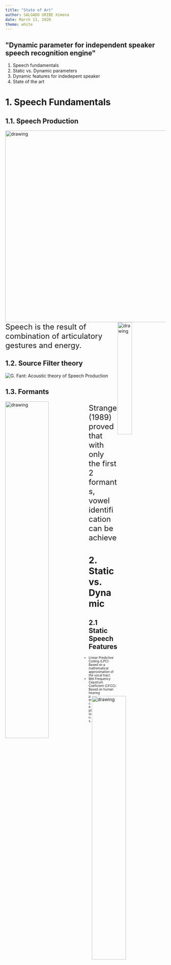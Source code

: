 ```yaml
---
title: "State of Art"
author: SALGADO URIBE Ximena
date: March 13, 2020
theme: white
---
```

<!--
<script type=	"text/javascript" src="https://cdnjs.cloudflare.com/ajax/libs/mathjax/2.7.4/MathJax.js">

var url = 'https://' + 'cdn.rawgit.com/' + 'anumat/IPAjs/master/'  
MathJax.Ajax.config.path["ipa"] = '.';

  MathJax.Hub.Config({
  extensions: ["tex2jax.js", "[ipa]/ipa.js"],
  jax: ["input/TeX","output/HTML-CSS"],
  tex2jax: {inlineMath: [['$','$']]}  
  });

</script>
<script type="text/x-mathjax-config"></script>
-->

 
## "Dynamic parameter for independent speaker speech recognition engine" 
1. Speech fundamentals
2. Static vs. Dynamic parameters 
3. Dynamic  features for indedepent speaker
4. State of the art 
<!--<img src="media/title.jpg" alt="drawing" width="large" />-->


# 1. Speech Fundamentals

## 1.1. Speech Production 

<img src="media/speechprod.png" alt="drawing" width="600" style="float: left;"/>

<img src="media/talking.gif" alt="drawing" width="30%" style="float: right;" />


<p style="font-size: x-large; "> Speech is the result of combination of articulatory gestures and energy. </p>

<!--[link](https://epfl.ch)

	*italic*

**bold**

![Example image](media/epfl-logo.png)

* Unordered list
* ...

1. Ordered list
2. ... 

> * Incremental list
* (also works for ordered lists)


## {.slide: data-background="media/background.gif"}
-->


## 1.2. Source Filter theory

![*G. Fant: Acoustic theory of Speech Production*](media/SourceFilter.jpg)



## 1.3. Formants  

<!--<img src="media/talking.gif" alt="drawing" width="30%" style="float: right;" />-->
<img src="media/v.gif" alt="drawing" width="52%" style="float: left;" />
<img src="media/triangle.png" alt="drawing" width="46%" style="float: right;" />
<p style="font-size: x-large; ">Strange (1989) proved that with only the first 2 formants, vowel identification can be achieve</p>


<!---## 1.3. Formants 

<img src="media/c.png" alt="drawing" width="750"  />
-->
# 2. Static vs. Dynamic 

## 2.1 Static Speech Features 

<ul style="font-size:70%;">
 <li>Linear Predictive Coding (LPC): Based on a mathematical approximation of the vocal tract. </li>
 <li>Mel Frequency Cepstrum Coeficient (CFCC): Based on human hearing perceptions.</li>
</ul>

<img src="media/MFCC.jpg" alt="drawing" width="750" />
 
<!--
## {.slide: data-background="media/wave.gif"}
Dynamic Aspects: Nonlinearity and context dependent
 <img src="media/dynamic.jpg" alt="drawing" width="50%"  />-->


## 2.2 Dynamic aspect
<ul style="font-size:70%;">
 <li> The conventional linear approaches neglets dynamic structures known to be present in speech.  </li>
 <!--<img src="media/wave.gif" alt="drawing" width="40%" style="border-style: none; box-shadow: none;" /> -->
 <li> Context dependent</li>
</ul>
<img src="media/dynamic.jpg" alt="drawing" width="90%"  />



## 2.3 Dynamic of Consonant 
 <ul style="font-size:70%;">
 <li> Tuller, Case, Ding & Kelso 1994: Stay-Say continuum </li>
 <li> Nguyen, Lancia, Bergounioux, Wauquier-Gravelines & Tuller 2005: Cepe-Steppe continuum.</li>
</ul>

<img src="media/staySay.jpg" alt="drawing" width="730"  />



## 2.4 Dynamic of Vowel 
<ul style="font-size:70%;">
 <li> Peterson and Barney 1952, & Hillebrand 1995: Formants frequencies over time. </li>
 <li> Strange 1989: Perception of silent-center syllables .</li>
  <li> R. Carré & Mrayatri: natural vocalic trajectories follow specific paths .</li>
</ul>
<img src="media/CarreMrayatri.jpg" alt="drawing" width="730"  />


## 2.4 Dynamic of Vowel 
<ul style="font-size:70%;">
 <li> Tran 2006 & R. Carré 2007: Vowel indentification using trajectories' rates and directions. </li>
 <li> R. Carré 2009: Vowel identification using knowledge of the point of departure and trajectory direction. </li>
 
</ul>
<img src="media/Carre2.jpg" alt="drawing" width="850"  />


# 3. Dynamic  features for indedepent speaker

## 3.1 variability 
<!--* Variablitiy need to be taking seriously.-->

<ul style="font-size:70%;">
 <li> Most speech recognition engines use spectral measurements of the speech signal based on absolute frequency measurements</li> 
</ul>

<img src="media/fm1.png" alt="drawing" width="55%" style="float: left;"/>

<img src="media/fm.jpg" alt="drawing" width="40%" style="float: right; " />

## 3.2 SSCF
<ul style="font-size:70%;">
 <li> K.K. Paliwal 1998: proposed spectral subband controids as a new features and use them as supplement to cepstral features for SR. </li>
 <li> N. Poh et al 2003: suggest that SSCs are more robust to additive noise. </li>
</ul>

<img src="media/SSCF.jpg" alt="drawing" width="40%" style="float: left;"/>

<img src="media/SCFF_acrosstime.png" alt="drawing" width="58%" style="float: right; " />

# 4. State of the art 

## 4.1 Modeling Dynamic features 
Tran 2006: 
<ul style="font-size:70%;">
 <li> Confirms that SSCF parameters can replace formants frequencies and act as pseudo-formants.  </li>
 <li> Proposed a new method to model acoustic and dynamic features (SSCF). </li>
</ul>
<img src="media/Tran.jpg" alt="drawing" width="70%"/>


## 4.1 Modeling Dynamic features 
<ul style="font-size:70%;">

<li> Phuong 2018: Proposed an improvement in SSCF angles calculation   </li>
 <li> Debeuret 2019: Continue with Tran & Phoung 's work comparing different speech recognition methods  </li>
 </ul>

 <img src="media/TranAngle.jpg" alt="drawing" width="60%"/>
<!--<p style="font-size: large; ">Results showed that SSCF angles have similar values for both male and female speakers.  <p style="font-size: x-large; ">-->

<!-- <span>\$\\ipa{a}\$</span> -->